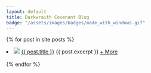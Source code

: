 ```yaml
---
layout: default
title: Darkwraith Covenant Blog
badge: "/assets/images/badges/made_with_windows.gif"
---
```

<p>
  {% for post in site.posts %}
    <li class="nobullet">
     <img src="{{ post.newimg }}">  <a href="{{ post.url }}" class="blogtitle">{{ post.title }}</a>
    {{ post.excerpt }} <a href="{{post.url}}">+ More</a>
    </li>
<br>
  {% endfor %} 
</p>